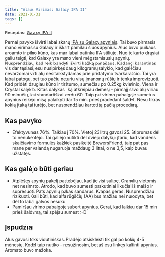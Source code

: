 ```yaml
---
title: "Alaus Virimas: Galaxy IPA II"
date: 2021-01-31
tags: []
---
```


Receptas: [Galaxy IPA II](https://www.brewersfriend.com/homebrew/recipe/view/1109913/galaxy-ipa-ii)

Pernai pavyko išvirti labai skanų [IPA su Galaxy apyniais](https://www.brewersfriend.com/homebrew/recipe/view/936070/galaxy-ipa).
Tai buvo pirmasis mano virimas su Galaxy ir iškart pamilau šiuos apynius. Alus
buvo puikaus aroamto ir pilno kūno, kas man labai patinka IPA stiliuje. Nuo to
karto drąsiai galiu teigti, kad Galaxy yra mano vieni mėgstamiausių apynių.
Nusprendžiau, kad reik bandyti išvirti kažką panašaus. Kadangi karantinas vis
dar tęsiasi, esu nusipirkęs daug kilogramų salyklo, kad galėčiau nevaržomai
virti alų nesitaikstydamas prie pristatymo tvarkaraščio. Tai yra labai patogu,
bet tuo pačiu neturiu visų įmanomų rūšių ir tenka improvizuoti. Kad pridėti
daugiau kūno ir tirštumo, sumečiau po 0.25kg kvietinio, Viena ir Crystal
salyklo. Kitas dalykas į ką atkreipiau dėmesį - pirmąjį savo alų viriau 90
minučių, kai standartiškai verdu 60. Taip pat virimo pabaigoje sumetus apynius
reikėjo misą palaikyti dar 15 min. prieš pradedant šaldyt. Nesu tikras kokią
įtaką tai turėjo, bet nusprendžiau kartoti tą pačią procedūrą.

## Kas pavyko

- Efektyvumas 76%. Taikiau į 70%. Vietoj 23 litrų gavosi 25. Stiprumas dėl to
  nenukentėjo. Tai galiėjo nutikti dėl dviejų dalykų: įtariu, kad vandens
  skaičiavimo formulės kažkiek pasikeitė BrewersFriend, taip pat pas mane
  per valandą nugaruoja maždaug 3 litrai, o ne 3,5, kaip buvau užstatęs.

## Kas galėjo būti geriau

- Atplėšęs apynių pakelį pastebėjau, kad jie visi sulipę. Granulių vietomis net
  nesimato. Atrodo, kad buvo sumesti paskutiniai likučiai iš maišo ir
  supresuoti. Pats apynių pakas sandarus. Kvapas geras. Nusprendžiau rizikuoti.
  Gali būti, kad alfa rūgščių (AA) bus mažiau nei nurodyta, bet dėl to labai
  galvos nesuku.
- Pamiršau virimo pabaigoje subert apynius. Gerai, kad laikiau dar 15 min prieš
  šaldymą, tai spėjau sumest :-D

## Įspūdžiai

Alus gavosi toks vidutiniškas. Pradėjo atsiskleisti tik gal po kokių 4-5
mėnesių. Kodėl taip nutiko - nesužinosim, bet aš esu linkęs kaltinti apynius.
Aromato buvo mažoka.
